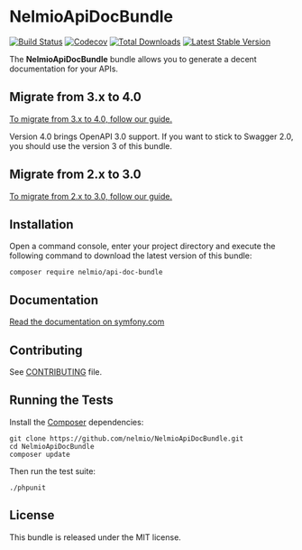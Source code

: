 NelmioApiDocBundle
==================

[![Build Status](https://img.shields.io/github/actions/workflow/status/nelmio/NelmioApiDocBundle/continuous-integration.yml?branch=master&style=flat-square)](https://github.com/nelmio/NelmioApiDocBundle/actions?query=workflow:CI)
[![Codecov](https://img.shields.io/codecov/c/github/nelmio/NelmioApiDocBundle?branch=master&style=flat-square)](https://app.codecov.io/gh/nelmio/NelmioApiDocBundle)
[![Total Downloads](https://img.shields.io/packagist/dt/nelmio/api-doc-bundle?style=flat-square)](https://packagist.org/packages/nelmio/api-doc-bundle)
[![Latest Stable Version](https://img.shields.io/packagist/v/nelmio/api-doc-bundle?label=stable&style=flat-square)](https://packagist.org/packages/nelmio/api-doc-bundle)

The **NelmioApiDocBundle** bundle allows you to generate a decent documentation
for your APIs.

## Migrate from 3.x to 4.0

[To migrate from 3.x to 4.0, follow our guide.](https://github.com/nelmio/NelmioApiDocBundle/blob/master/UPGRADE-4.0.md)

Version 4.0 brings OpenAPI 3.0 support. If you want to stick to Swagger 2.0, you should use the version 3 of this bundle.

## Migrate from 2.x to 3.0

[To migrate from 2.x to 3.0, follow our guide.](https://github.com/nelmio/NelmioApiDocBundle/blob/master/UPGRADE-3.0.md)

## Installation

Open a command console, enter your project directory and execute the following command to download the latest version of this bundle:

```
composer require nelmio/api-doc-bundle
```

## Documentation

[Read the documentation on symfony.com](https://symfony.com/doc/current/bundles/NelmioApiDocBundle/index.html)

## Contributing

See
[CONTRIBUTING](https://github.com/nelmio/NelmioApiDocBundle/blob/5.x/CONTRIBUTING.md)
file.

## Running the Tests

Install the [Composer](http://getcomposer.org/) dependencies:

    git clone https://github.com/nelmio/NelmioApiDocBundle.git
    cd NelmioApiDocBundle
    composer update

Then run the test suite:

    ./phpunit

## License

This bundle is released under the MIT license.
